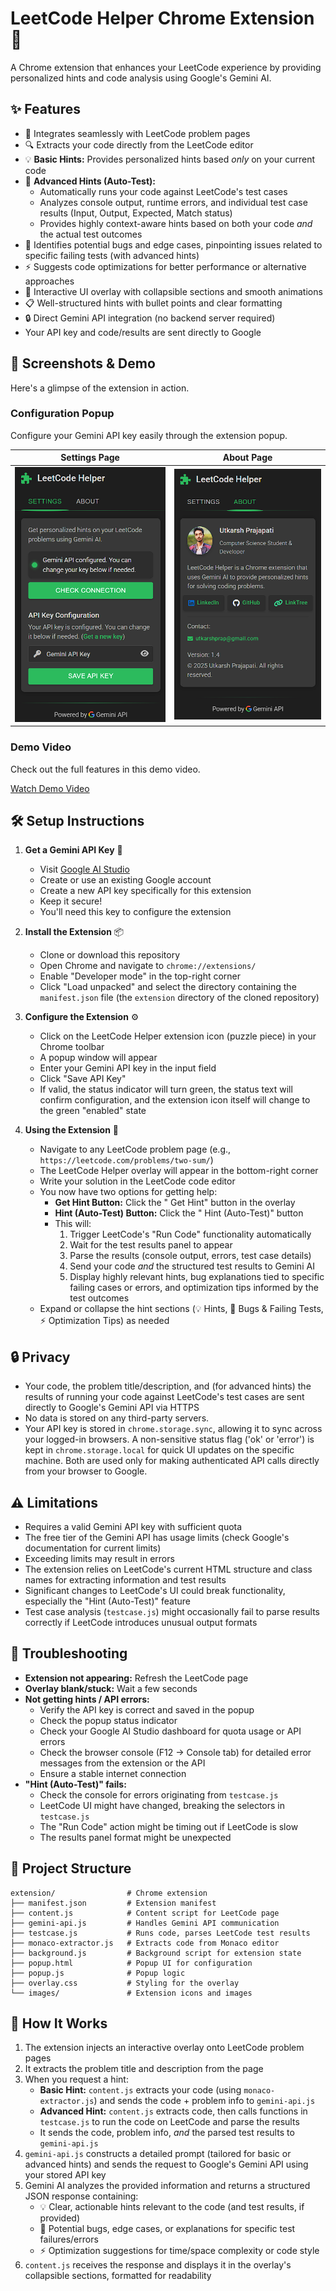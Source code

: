 # LeetCode Helper Chrome Extension 🧩

A Chrome extension that enhances your LeetCode experience by providing personalized hints and code analysis using Google's Gemini AI.

## ✨ Features

- 🔗 Integrates seamlessly with LeetCode problem pages
- 🔍 Extracts your code directly from the LeetCode editor
- 💡 **Basic Hints:** Provides personalized hints based *only* on your current code
- 🚀 **Advanced Hints (Auto-Test):**
  - Automatically runs your code against LeetCode's test cases
  - Analyzes console output, runtime errors, and individual test case results (Input, Output, Expected, Match status)
  * Provides highly context-aware hints based on both your code *and* the actual test outcomes
- 🐞 Identifies potential bugs and edge cases, pinpointing issues related to specific failing tests (with advanced hints)
- ⚡ Suggests code optimizations for better performance or alternative approaches
- 🎨 Interactive UI overlay with collapsible sections and smooth animations
- 📋 Well-structured hints with bullet points and clear formatting
- 🔒 Direct Gemini API integration (no backend server required)
- Your API key and code/results are sent directly to Google

## 📸 Screenshots & Demo

Here's a glimpse of the extension in action.

### Configuration Popup

Configure your Gemini API key easily through the extension popup.

| Settings Page | About Page |
| :---: | :---: |
| ![Settings Page](assets/popup_settings.png) | ![About Page](assets/popup_about.png) |

### Demo Video

Check out the full features in this demo video.

[Watch Demo Video](assets/demo_video.mp4)

## 🛠️ Setup Instructions

1. **Get a Gemini API Key** 🔑
   - Visit [Google AI Studio](https://aistudio.google.com/apikey)
   - Create or use an existing Google account
   - Create a new API key specifically for this extension
   - Keep it secure!
   - You'll need this key to configure the extension

2. **Install the Extension** 📦
   - Clone or download this repository
   - Open Chrome and navigate to `chrome://extensions/`
   - Enable "Developer mode" in the top-right corner
   - Click "Load unpacked" and select the directory containing the `manifest.json` file (the `extension` directory of the cloned repository)

3. **Configure the Extension** ⚙️
   - Click on the LeetCode Helper extension icon (puzzle piece) in your Chrome toolbar
   - A popup window will appear
   - Enter your Gemini API key in the input field
   - Click "Save API Key"
   - If valid, the status indicator will turn green, the status text will confirm configuration, and the extension icon itself will change to the green "enabled" state

4. **Using the Extension** 🚀
   - Navigate to any LeetCode problem page (e.g., `https://leetcode.com/problems/two-sum/`)
   - The LeetCode Helper overlay will appear in the bottom-right corner
   - Write your solution in the LeetCode code editor
   - You now have two options for getting help:
     - **Get Hint Button:** Click the "<i class="fa-solid fa-wand-magic-sparkles"></i> Get Hint" button in the overlay
     - **Hint (Auto-Test) Button:** Click the "<i class="fa-solid fa-vial-circle-check"></i> Hint (Auto-Test)" button
     - This will:
       1. Trigger LeetCode's "Run Code" functionality automatically
       2. Wait for the test results panel to appear
       3. Parse the results (console output, errors, test case details)
       4. Send your code *and* the structured test results to Gemini AI
       5. Display highly relevant hints, bug explanations tied to specific failing cases or errors, and optimization tips informed by the test outcomes
   - Expand or collapse the hint sections (💡 Hints, 🐛 Bugs & Failing Tests, ⚡ Optimization Tips) as needed

## 🔒 Privacy

- Your code, the problem title/description, and (for advanced hints) the results of running your code against LeetCode's test cases are sent directly to Google's Gemini API via HTTPS
- No data is stored on any third-party servers.
- Your API key is stored in `chrome.storage.sync`, allowing it to sync across your logged-in browsers. A non-sensitive status flag ('ok' or 'error') is kept in `chrome.storage.local` for quick UI updates on the specific machine. Both are used only for making authenticated API calls directly from your browser to Google.

## ⚠️ Limitations

- Requires a valid Gemini API key with sufficient quota
- The free tier of the Gemini API has usage limits (check Google's documentation for current limits)
- Exceeding limits may result in errors
- The extension relies on LeetCode's current HTML structure and class names for extracting information and test results
- Significant changes to LeetCode's UI could break functionality, especially the "Hint (Auto-Test)" feature
- Test case analysis (`testcase.js`) might occasionally fail to parse results correctly if LeetCode introduces unusual output formats

## 🔧 Troubleshooting

- **Extension not appearing:** Refresh the LeetCode page
- **Overlay blank/stuck:** Wait a few seconds
- **Not getting hints / API errors:**
  - Verify the API key is correct and saved in the popup
  - Check the popup status indicator
  - Check your Google AI Studio dashboard for quota usage or API errors
  - Check the browser console (F12 -> Console tab) for detailed error messages from the extension or the API
  - Ensure a stable internet connection
- **"Hint (Auto-Test)" fails:**
  - Check the console for errors originating from `testcase.js`
  - LeetCode UI might have changed, breaking the selectors in `testcase.js`
  - The "Run Code" action might be timing out if LeetCode is slow
  - The results panel format might be unexpected

## 📁 Project Structure

```
extension/                # Chrome extension
├── manifest.json         # Extension manifest
├── content.js            # Content script for LeetCode page
├── gemini-api.js         # Handles Gemini API communication
├── testcase.js           # Runs code, parses LeetCode test results
├── monaco-extractor.js   # Extracts code from Monaco editor
├── background.js         # Background script for extension state
├── popup.html            # Popup UI for configuration
├── popup.js              # Popup logic
├── overlay.css           # Styling for the overlay
└── images/               # Extension icons and images
```

## 🚀 How It Works

1. The extension injects an interactive overlay onto LeetCode problem pages
2. It extracts the problem title and description from the page
3. When you request a hint:
   - **Basic Hint:** `content.js` extracts your code (using `monaco-extractor.js`) and sends the code + problem info to `gemini-api.js`
   - **Advanced Hint:** `content.js` extracts code, then calls functions in `testcase.js` to run the code on LeetCode and parse the results
   - It sends the code, problem info, *and* the parsed test results to `gemini-api.js`
4. `gemini-api.js` constructs a detailed prompt (tailored for basic or advanced hints) and sends the request to Google's Gemini API using your stored API key
5. Gemini AI analyzes the provided information and returns a structured JSON response containing:
   - 💡 Clear, actionable hints relevant to the code (and test results, if provided)
   - 🐛 Potential bugs, edge cases, or explanations for specific test failures/errors
   - ⚡ Optimization suggestions for time/space complexity or code style
6. `content.js` receives the response and displays it in the overlay's collapsible sections, formatted for readability